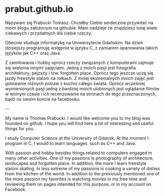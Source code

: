 prabut.github.io
================

Nazywam się Prabucki Tomasz. Chciałby Ciebie serdecznie przywitać na moim blogu założonym na githubie.
Mam nadzieje że znajdziesz tutaj wiele ciekawych i przydatnych dla ciebie rzeczy.

Obecnie studiuje informatykę na Uniwersytecie Gdańskim. Na dzień dzisiejszy programuję wstępnie w języku C, 
z zamiarem opanowania takich języków jak C++ oraz Java.

Z zamiłowania i hobby oprócz rzeczy związanych z komputerami zajmuje się
wieloma innymi zajęciami. Jedną z moich pasji jest fotografia architektury, pejzaży i tzw. forgotten place. 
Oprócz tego jeszcze uczę się jazdy freestyle slalom na rolkach. Z mniej ekstremalnych moich zajęć jest gotowanie różnych 
potraw z kuchni całego świata. Oprócz wcześniej wymienionych pasji jedną z bardziej moich ulubionych jest oglądanie filmów 
w wolnym czasie i ich recenzowanie na stronach do tego przeznaczonych, bądź na swoim koncie na facebooku.

--

My name is Thomas Prabucki. I would like welcome you to my blog was founded on github.
I hope you will find here a lot of interesting and useful things for you.

I study Computer Science at the University of Gdansk. At the moment I program in C, I would to learn languages ​​
such as C++ and Java.

With passion and hobby besides things related to computers engaged in
many other activities. One of my passions is photography of architecture, landscapes and forgotten place. 
In addition, the more I learn freestyle slalom skating. In less extreme of my passions is cooking a variety of dishes 
from the kitchen of the world. In addition to the previously mentioned one of the more passion my favorites is watching 
movies in my free time and reviewing them on pages intended for this purpose, or in my account on Facebook.
